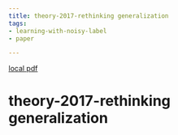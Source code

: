 ```yaml
---
title: theory-2017-rethinking generalization
tags:
- learning-with-noisy-label
- paper

---
```


[local pdf](../../../pdfs/theory-2017-rethinking%20generalization.pdf)

# theory-2017-rethinking generalization
